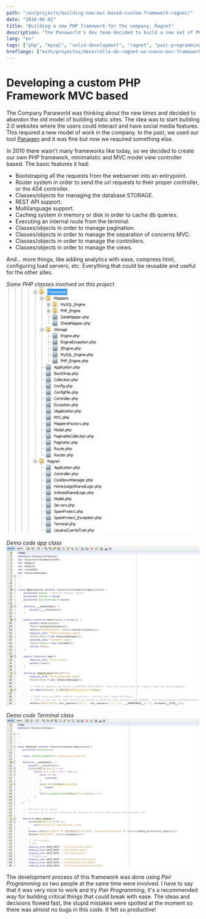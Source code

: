 ```yaml
---
path: "/en/projects/building-new-mvc-based-custom-framework-ragnet/"
date: "2010-06-02"
title: "Building a new PHP framework for the company, Ragnet"
description: "The Panaworld's dev team decided to build a new set of PHP libraries and tools in order to create a custom framework to host the next generation of 2.0 social, database heavy websites."
lang: "en"
tags: ["php", "mysql", "solid-development", "ragnet", "pair-programming", "private-project", "company:panaworld"]
hreflangs: ["es%%/proyectos/desarrollo-de-ragnet-un-nuevo-mvc-framework/", "en%%/en/projects/building-new-mvc-based-custom-framework-ragnet/"]
---
```

# Developing a custom PHP Framework MVC based

The Company Panaworld was thinking about the new times and decided to abandon the old model of building static sites. The idea was to start building 2.0 websites where the users could interact and have social media features. This required a new model of work in the company. In the past, we used our tool [Panagen](/en/projects/improving-panagen-performance/) and it was fine but now we required something else.

In 2010 there wasn't many frameworks like today, so we decided to create our own PHP framework, minimalistic and MVC model view controller based. The basic features it had:

* Bootstraping all the requests from the webserver into an entrypoint.
* Router system in order to send the url requests to their proper controller, or the 404 controller.
* Classes/objects for managing the database STORAGE.
* REST API support.
* Multilanguage support.
* Caching system in memory or disk in order to cache db queries.
* Executing an internal route from the terminal.
* Classes/objects in order to manage pagination.
* Classes/objects in order to manage the separation of concerns MVC.
* Classes/objects in order to manage the controllers.
* Classes/objects in order to manage the views.

And... more things, like adding analytics with ease, compress html, configuring load servers, etc. Everything that could be reusable and useful for the other sites.

*Some PHP classes involved on this project*
![ragnet-php-classes](snapshot-ragnetfw-libraries.jpg)

*Demo code app class*
![Código demostración](ragnetfw-app-file.jpg)

*Demo code Terminal class*
![Código demostración 2](ragnetfw-app-file2.jpg)

The development process of this framework was done using _Pair Programming_ so two people at the same time were involved. I have to say that it was very nice to work and try _Pair Programming_, it's a recommended way for building critical things that could break with ease. The ideas and decisions flowed fast, the stupid mistakes were spotted at the moment so there was almost no bugs in this code. It felt so productive!